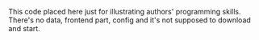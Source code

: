 This code  placed here just for illustrating authors' programming skills. 
There's no data, frontend part, config and it's not supposed to download and start.